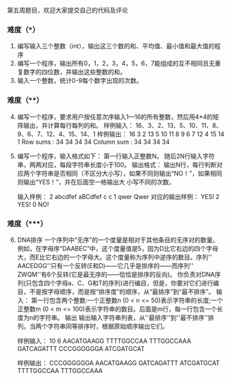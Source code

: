 第五周题目，欢迎大家提交自己的代码及评论

### 难度（*）
1. 编写输入三个整数（int），输出这三个数的和、平均值、最小值和最大值的程序
2. 编写一个程序，输出所有0，1，2，3，4，5，6，7能组成的互不相同且无重复数字的四位数，并输出这些整数的和。
3. 输入一个整数，统计0-9每个数字出现的次数。

### 难度（**）
4. 编写一个程序，要求用户按任意次序输入1—16的所有整数，然后用4*4的矩阵输出，并计算每行每列的和。
   样例输入：
    16、3、2、13、5、10、11、8、9、6、7、12、4、15、14、1
    样例输出：
    16 3    2   13
    5   10  11 8
    9   6    7   12
    4   15  14 1
    Row sums : 34 34 34 34
    Column sum : 34 34 34 34

5. 编写一个程序，输入格式如下：
    第一行输入正整数N。
    随后2N行输入字符串，两两对应，每段字符串长度小于100。
    输出格式：
    输出N行，每行判断对应两个字符串是否相同（不区分大小写），如果不同则输出“NO！”，如果相同则输出“YES！”，并在后面空一格输出大 小写不同的次数。

    输入样例：
    2
    abcdfef
    aBCdfef
    c
    c
    1
    qwer
    Qwer
    对应的输出样例：
    YES! 2
    YES! 0
    NO! 

### 难度（***）
6. DNA排序
    一个序列中“无序”的一个度量是相对于其他条目的无序对的数量。例如，在字母序“DAABEC”中，这个度量值是5，因为D比它右边的四个字母大，而E比它右边的一个字母大。这个度量称为序列中逆序的数目。序列'' AACEDGG''只有一个反转(E和D)——它几乎是排序的——而序列'' ZWQM''有6个反转(它是最无序的——恰恰是排序的反向)。
    你负责对DNA序列(只包含四个字母a、C、G和T的序列)进行编目，但是，你要对它们进行编目，不是按字母顺序，而是按“排序度”的顺序，从“最排序”到“最不排序”。
    输入：
    第一行包含两个整数:一个正整数n (0 < n <= 50)表示字符串的长度;一个正整数m (0 < m <= 100)表示字符串的数目。后面是m行，每一行包含一个长度为n的字符串。
    输出
    输出输入字符串列表，从''最排序''到''最不排序''排列。当两个字符串同等排序时，根据原始顺序输出它们。

    样例输入：
    10 6
    AACATGAAGG
    TTTTGGCCAA
    TTTGGCCAAA
    GATCAGATTT
    CCCGGGGGGA
    ATCGATGCAT

    样例输出：
    CCCGGGGGGA
    AACATGAAGG
    GATCAGATTT
    ATCGATGCAT
    TTTTGGCCAA
    TTTGGCCAAA